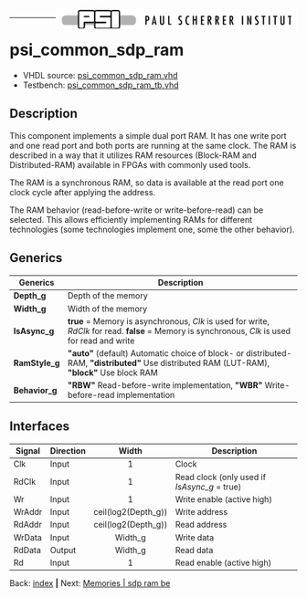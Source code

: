 <img align="right" src="../psi_logo.png">

***

# psi\_common\_sdp\_ram

- VHDL source: [psi_common_sdp_ram.vhd](../../hdl/psi_common_sdp_ram_.vhd)
- Testbench: [psi_common_sdp_ram_tb.vhd](../../testbench/psi_common_sdp_ram_tb/psi_common_sdp_ram_tb.vhd)
## Description

This component implements a simple dual port RAM. It has one write port
and one read port and both ports are running at the same clock. The RAM
is described in a way that it utilizes RAM resources (Block-RAM and
Distributed-RAM) available in FPGAs with commonly used tools.

The RAM is a synchronous RAM, so data is available at the read port one
clock cycle after applying the address.

The RAM behavior (read-before-write or write-before-read) can be
selected. This allows efficiently implementing RAMs for different
technologies (some technologies implement one, some the other behavior).

## Generics

Generics                | Description
------------------------|---------
**Depth\_g** 						| Depth of the memory
**Width\_g** 						| Width of the memory
**IsAsync\_g** 					| **true** = Memory is asynchronous, *Clk* is used for write, *RdClk* for read. 	**false** = Memory is synchronous, *Clk* is used for read and write
**RamStyle\_g**					| **"auto"** (default) Automatic choice of block- or distributed-RAM, **"distributed"** Use distributed RAM (LUT-RAM), **"block"** Use block RAM
**Behavior\_g** 				| **"RBW"** Read-before-write implementation, **"WBR"** Write-before-read implementation

## Interfaces

  Signal                 |Direction | Width                  |  Description
  -----------------------|----------|:----------------------:|-----------------------------------------------
  Clk                    | Input    |   1                    |  Clock
  RdClk                  | Input    |   1                    |  Read clock (only used if *IsAsync\_g* = true)
  Wr                     | Input    |   1                    |  Write enable (active high)
  WrAddr                 | Input    |   ceil(log2(Depth\_g)) |  Write address
  RdAddr                 | Input    |   ceil(log2(Depth\_g)) |  Read address
  WrData                 | Input    |   Width\_g             |  Write data
  RdData                 | Output   |   Width\_g             |  Read data
  Rd                     | Input    |   1                    |  Read enable (active high)


Back: [index](../psi_common_index.md) **|** Next: [Memories | sdp ram be](../ch3_memories/ch3_2_sp_ram_be.md)
